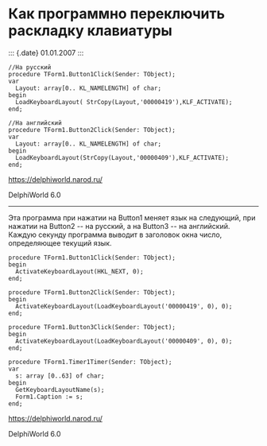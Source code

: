 Как программно переключить раскладку клавиатуры
===============================================

::: {.date}
01.01.2007
:::

    //На русский
    procedure TForm1.Button1Click(Sender: TObject);
    var
      Layout: array[0.. KL_NAMELENGTH] of char;
    begin
      LoadKeyboardLayout( StrCopy(Layout,'00000419'),KLF_ACTIVATE);
    end;

    //На английский
    procedure TForm1.Button2Click(Sender: TObject);
    var
      Layout: array[0.. KL_NAMELENGTH] of char;
    begin
      LoadKeyboardLayout(StrCopy(Layout,'00000409'),KLF_ACTIVATE);
    end;

<https://delphiworld.narod.ru/>

DelphiWorld 6.0

------------------------------------------------------------------------

Эта программа при нажатии на Button1 меняет язык на следующий, при
нажатии на Button2 -- на русский, а на Button3 -- на английский. Каждую
секунду программа выводит в заголовок окна число, определяющее текущий
язык.

    procedure TForm1.Button1Click(Sender: TObject);
    begin
      ActivateKeyboardLayout(HKL_NEXT, 0);
    end;
     
    procedure TForm1.Button2Click(Sender: TObject);
    begin
      ActivateKeyboardLayout(LoadKeyboardLayout('00000419', 0), 0);
    end;
     
    procedure TForm1.Button3Click(Sender: TObject);
    begin
      ActivateKeyboardLayout(LoadKeyboardLayout('00000409', 0), 0);
    end;
     
    procedure TForm1.Timer1Timer(Sender: TObject);
    var
      s: array [0..63] of char;
    begin
      GetKeyboardLayoutName(s);
      Form1.Caption := s;
    end; 

<https://delphiworld.narod.ru/>

DelphiWorld 6.0
